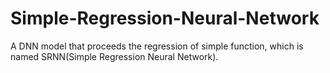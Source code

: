 # Simple-Regression-Neural-Network
A DNN model that proceeds the regression of simple function, which is named SRNN(Simple Regression Neural Network). 
